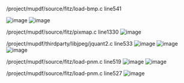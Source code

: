 /project/mupdf/source/fitz/load-bmp.c line541

![image](https://github.com/dongyuma/sox-defects/assets/87286944/06cabb87-15d6-4396-97ce-06d93454cfeb)
![image](https://github.com/dongyuma/sox-defects/assets/87286944/726ff82c-1c59-452d-9495-25b25a8cfb43)

/project/mupdf/source/fitz/pixmap.c  line1330
![image](https://github.com/dongyuma/sox-defects/assets/87286944/5e18c772-474d-44e4-a53a-ed9980c6d3c0)

/project/mupdf/thirdparty/libjpeg/jquant2.c line533
![image](https://github.com/dongyuma/sox-defects/assets/87286944/1a1c7bfd-059e-4e69-b044-9fed2de9d26d)
![image](https://github.com/dongyuma/sox-defects/assets/87286944/2beb34ce-37e2-43c0-8da5-0e52957e151a)
![image](https://github.com/dongyuma/sox-defects/assets/87286944/e7a27960-81c6-4334-846a-e4208fc6bbf9)

/project/mupdf/source/fitz/load-pnm.c line519
![image](https://github.com/dongyuma/sox-defects/assets/87286944/ad8b0e05-a74c-4c8f-bdf9-718bf6607231)
![image](https://github.com/dongyuma/sox-defects/assets/87286944/c1e3c390-b523-4b36-bdb2-0c80dc377b07)


/project/mupdf/source/fitz/load-pnm.c line527
![image](https://github.com/dongyuma/sox-defects/assets/87286944/ca9af87d-247e-4f4d-b451-6839a3bccf37)

